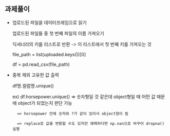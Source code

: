 ##  과제풀이

- 업로드된 파일을 데이터프레임으로 읽기

  업로드된 파일들 중 첫 번째 파일의 이름 가져오기
  
  딕셔너리의 키를 리스트로 반환 -> 이 리스트에서 첫 번째 키를 가져오는 것
  
  file_path = list(uploaded.keys())[0]
  
  df = pd.read_csv(file_path)

- 중복 제외 고유한 값 출력

    df명.컬럼명.unique()

    ex) df.horsepower.unique() => 숫자형일 것 같은데 object형일 때 어떤 값 때문에 object가 되었는지 판단 가능

        => horsepower 안에 숫자와 ?가 같이 있어서 object형이 됨

        => replace로 값을 변환할 수도 있지만 애매하다면 np.nan으로 바꾸어 dropna() 실행

